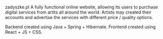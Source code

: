 zadyszke.pl
A fully functional online website, allowing its users to purchase digital services from artits all around the world. Artists may created their accounts and advertise the services with different price / quality options.

Backend created using Java + Spring + Hibernate. Frontend created using React + JS + CSS.
